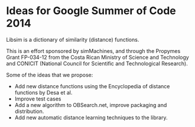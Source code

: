 Ideas for Google Summer of Code 2014
======

Libsim is a dictionary of similarity (distance) functions. 

This is an effort sponsored by simMachines, and through the
Propymes Grant FP-034-12 from the Costa Rican Ministry of
Science and Technology and CONICIT (National Council for Scientific and Technological Research).  

Some of the ideas that we propose: 

* Add new distance functions using the Encyclopedia of distance functions by Desa et al. 
* Improve test cases 
* Add a new algorithm to OBSearch.net, improve packaging and distribution. 
* Add new automatic distance learning techniques to the library.
